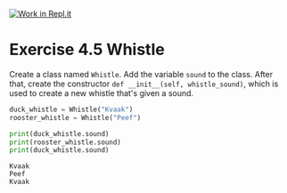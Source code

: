[![Work in Repl.it](https://classroom.github.com/assets/work-in-replit-14baed9a392b3a25080506f3b7b6d57f295ec2978f6f33ec97e36a161684cbe9.svg)](https://classroom.github.com/online_ide?assignment_repo_id=5359075&assignment_repo_type=AssignmentRepo)
# Exercise 4.5 Whistle

Create a class named `Whistle`. Add the variable `sound` to the class. After that, create the constructor `def __init__(self, whistle_sound)`, which is used to create a new whistle that's given a sound.

```python
duck_whistle = Whistle("Kvaak")
rooster_whistle = Whistle("Peef")

print(duck_whistle.sound)
print(rooster_whistle.sound)
print(duck_whistle.sound)
```

```plaintext
Kvaak
Peef
Kvaak
```
